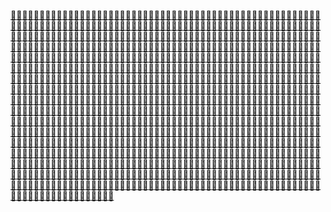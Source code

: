 [🚪](https://github.com/sidnt/zion/issues)[🚪](https://github.com/sidnt/zion/issues)[🚪](https://github.com/sidnt/zion/issues)[🚪](https://github.com/sidnt/zion/issues)[🚪](https://github.com/sidnt/zion/issues)[🚪](https://github.com/sidnt/zion/issues)[🚪](https://github.com/sidnt/zion/issues)[🚪](https://github.com/sidnt/zion/issues)[🚪](https://github.com/sidnt/zion/issues)[🚪](https://github.com/sidnt/zion/issues)[🚪](https://github.com/sidnt/zion/issues)[🚪](https://github.com/sidnt/zion/issues)[🚪](https://github.com/sidnt/zion/issues)[🚪](https://github.com/sidnt/zion/issues)[🚪](https://github.com/sidnt/zion/issues)[🚪](https://github.com/sidnt/zion/issues)[🚪](https://github.com/sidnt/zion/issues)[🚪](https://github.com/sidnt/zion/issues)[🚪](https://github.com/sidnt/zion/issues)[🚪](https://github.com/sidnt/zion/issues)[🚪](https://github.com/sidnt/zion/issues)[🚪](https://github.com/sidnt/zion/issues)[🚪](https://github.com/sidnt/zion/issues)[🚪](https://github.com/sidnt/zion/issues)[🚪](https://github.com/sidnt/zion/issues)[🚪](https://github.com/sidnt/zion/issues)[🚪](https://github.com/sidnt/zion/issues)[🚪](https://github.com/sidnt/zion/issues)[🚪](https://github.com/sidnt/zion/issues)[🚪](https://github.com/sidnt/zion/issues)[🚪](https://github.com/sidnt/zion/issues)[🚪](https://github.com/sidnt/zion/issues)[🚪](https://github.com/sidnt/zion/issues)[🚪](https://github.com/sidnt/zion/issues)[🚪](https://github.com/sidnt/zion/issues)[🚪](https://github.com/sidnt/zion/issues)[🚪](https://github.com/sidnt/zion/issues)[🚪](https://github.com/sidnt/zion/issues)[🚪](https://github.com/sidnt/zion/issues)[🚪](https://github.com/sidnt/zion/issues)[🚪](https://github.com/sidnt/zion/issues)[🚪](https://github.com/sidnt/zion/issues)[🚪](https://github.com/sidnt/zion/issues)[🚪](https://github.com/sidnt/zion/issues)[🚪](https://github.com/sidnt/zion/issues)[🚪](https://github.com/sidnt/zion/issues)[🚪](https://github.com/sidnt/zion/issues)[🚪](https://github.com/sidnt/zion/issues)[🚪](https://github.com/sidnt/zion/issues)[🚪](https://github.com/sidnt/zion/issues)[🚪](https://github.com/sidnt/zion/issues)[🚪](https://github.com/sidnt/zion/issues)[🚪](https://github.com/sidnt/zion/issues)[🚪](https://github.com/sidnt/zion/issues)[🚪](https://github.com/sidnt/zion/issues)[🚪](https://github.com/sidnt/zion/issues)[🚪](https://github.com/sidnt/zion/issues)[🚪](https://github.com/sidnt/zion/issues)[🚪](https://github.com/sidnt/zion/issues)[🚪](https://github.com/sidnt/zion/issues)[🚪](https://github.com/sidnt/zion/issues)[🚪](https://github.com/sidnt/zion/issues)[🚪](https://github.com/sidnt/zion/issues)[🚪](https://github.com/sidnt/zion/issues)[🚪](https://github.com/sidnt/zion/issues)[🚪](https://github.com/sidnt/zion/issues)[🚪](https://github.com/sidnt/zion/issues)[🚪](https://github.com/sidnt/zion/issues)[🚪](https://github.com/sidnt/zion/issues)[🚪](https://github.com/sidnt/zion/issues)[🚪](https://github.com/sidnt/zion/issues)[🚪](https://github.com/sidnt/zion/issues)[🚪](https://github.com/sidnt/zion/issues)[🚪](https://github.com/sidnt/zion/issues)[🚪](https://github.com/sidnt/zion/issues)[🚪](https://github.com/sidnt/zion/issues)[🚪](https://github.com/sidnt/zion/issues)[🚪](https://github.com/sidnt/zion/issues)[🚪](https://github.com/sidnt/zion/issues)[🚪](https://github.com/sidnt/zion/issues)[🚪](https://github.com/sidnt/zion/issues)[🚪](https://github.com/sidnt/zion/issues)[🚪](https://github.com/sidnt/zion/issues)[🚪](https://github.com/sidnt/zion/issues)[🚪](https://github.com/sidnt/zion/issues)[🚪](https://github.com/sidnt/zion/issues)[🚪](https://github.com/sidnt/zion/issues)[🚪](https://github.com/sidnt/zion/issues)[🚪](https://github.com/sidnt/zion/issues)[🚪](https://github.com/sidnt/zion/issues)[🚪](https://github.com/sidnt/zion/issues)[🚪](https://github.com/sidnt/zion/issues)[🚪](https://github.com/sidnt/zion/issues)[🚪](https://github.com/sidnt/zion/issues)[🚪](https://github.com/sidnt/zion/issues)[🚪](https://github.com/sidnt/zion/issues)[🚪](https://github.com/sidnt/zion/issues)[🚪](https://github.com/sidnt/zion/issues)[🚪](https://github.com/sidnt/zion/issues)[🚪](https://github.com/sidnt/zion/issues)[🚪](https://github.com/sidnt/zion/issues)[🚪](https://github.com/sidnt/zion/issues)[🚪](https://github.com/sidnt/zion/issues)[🚪](https://github.com/sidnt/zion/issues)[🚪](https://github.com/sidnt/zion/issues)[🚪](https://github.com/sidnt/zion/issues)[🚪](https://github.com/sidnt/zion/issues)[🚪](https://github.com/sidnt/zion/issues)[🚪](https://github.com/sidnt/zion/issues)[🚪](https://github.com/sidnt/zion/issues)[🚪](https://github.com/sidnt/zion/issues)[🚪](https://github.com/sidnt/zion/issues)[🚪](https://github.com/sidnt/zion/issues)[🚪](https://github.com/sidnt/zion/issues)[🚪](https://github.com/sidnt/zion/issues)[🚪](https://github.com/sidnt/zion/issues)[🚪](https://github.com/sidnt/zion/issues)[🚪](https://github.com/sidnt/zion/issues)[🚪](https://github.com/sidnt/zion/issues)[🚪](https://github.com/sidnt/zion/issues)[🚪](https://github.com/sidnt/zion/issues)[🚪](https://github.com/sidnt/zion/issues)[🚪](https://github.com/sidnt/zion/issues)[🚪](https://github.com/sidnt/zion/issues)[🚪](https://github.com/sidnt/zion/issues)[🚪](https://github.com/sidnt/zion/issues)[🚪](https://github.com/sidnt/zion/issues)[🚪](https://github.com/sidnt/zion/issues)[🚪](https://github.com/sidnt/zion/issues)[🚪](https://github.com/sidnt/zion/issues)[🚪](https://github.com/sidnt/zion/issues)[🚪](https://github.com/sidnt/zion/issues)[🚪](https://github.com/sidnt/zion/issues)[🚪](https://github.com/sidnt/zion/issues)[🚪](https://github.com/sidnt/zion/issues)[🚪](https://github.com/sidnt/zion/issues)[🚪](https://github.com/sidnt/zion/issues)[🚪](https://github.com/sidnt/zion/issues)[🚪](https://github.com/sidnt/zion/issues)[🚪](https://github.com/sidnt/zion/issues)[🚪](https://github.com/sidnt/zion/issues)[🚪](https://github.com/sidnt/zion/issues)[🚪](https://github.com/sidnt/zion/issues)[🚪](https://github.com/sidnt/zion/issues)[🚪](https://github.com/sidnt/zion/issues)[🚪](https://github.com/sidnt/zion/issues)[🚪](https://github.com/sidnt/zion/issues)[🚪](https://github.com/sidnt/zion/issues)[🚪](https://github.com/sidnt/zion/issues)[🚪](https://github.com/sidnt/zion/issues)[🚪](https://github.com/sidnt/zion/issues)[🚪](https://github.com/sidnt/zion/issues)[🚪](https://github.com/sidnt/zion/issues)[🚪](https://github.com/sidnt/zion/issues)[🚪](https://github.com/sidnt/zion/issues)[🚪](https://github.com/sidnt/zion/issues)[🚪](https://github.com/sidnt/zion/issues)[🚪](https://github.com/sidnt/zion/issues)[🚪](https://github.com/sidnt/zion/issues)[🚪](https://github.com/sidnt/zion/issues)[🚪](https://github.com/sidnt/zion/issues)[🚪](https://github.com/sidnt/zion/issues)[🚪](https://github.com/sidnt/zion/issues)[🚪](https://github.com/sidnt/zion/issues)[🚪](https://github.com/sidnt/zion/issues)[🚪](https://github.com/sidnt/zion/issues)[🚪](https://github.com/sidnt/zion/issues)[🚪](https://github.com/sidnt/zion/issues)[🚪](https://github.com/sidnt/zion/issues)[🚪](https://github.com/sidnt/zion/issues)[🚪](https://github.com/sidnt/zion/issues)[🚪](https://github.com/sidnt/zion/issues)[🚪](https://github.com/sidnt/zion/issues)[🚪](https://github.com/sidnt/zion/issues)[🚪](https://github.com/sidnt/zion/issues)[🚪](https://github.com/sidnt/zion/issues)[🚪](https://github.com/sidnt/zion/issues)[🚪](https://github.com/sidnt/zion/issues)[🚪](https://github.com/sidnt/zion/issues)[🚪](https://github.com/sidnt/zion/issues)[🚪](https://github.com/sidnt/zion/issues)[🚪](https://github.com/sidnt/zion/issues)[🚪](https://github.com/sidnt/zion/issues)[🚪](https://github.com/sidnt/zion/issues)[🚪](https://github.com/sidnt/zion/issues)[🚪](https://github.com/sidnt/zion/issues)[🚪](https://github.com/sidnt/zion/issues)[🚪](https://github.com/sidnt/zion/issues)[🚪](https://github.com/sidnt/zion/issues)[🚪](https://github.com/sidnt/zion/issues)[🚪](https://github.com/sidnt/zion/issues)[🚪](https://github.com/sidnt/zion/issues)[🚪](https://github.com/sidnt/zion/issues)[🚪](https://github.com/sidnt/zion/issues)[🚪](https://github.com/sidnt/zion/issues)[🚪](https://github.com/sidnt/zion/issues)[🚪](https://github.com/sidnt/zion/issues)[🚪](https://github.com/sidnt/zion/issues)[🚪](https://github.com/sidnt/zion/issues)[🚪](https://github.com/sidnt/zion/issues)[🚪](https://github.com/sidnt/zion/issues)[🚪](https://github.com/sidnt/zion/issues)[🚪](https://github.com/sidnt/zion/issues)[🚪](https://github.com/sidnt/zion/issues)[🚪](https://github.com/sidnt/zion/issues)[🚪](https://github.com/sidnt/zion/issues)[🚪](https://github.com/sidnt/zion/issues)[🚪](https://github.com/sidnt/zion/issues)[🚪](https://github.com/sidnt/zion/issues)[🚪](https://github.com/sidnt/zion/issues)[🚪](https://github.com/sidnt/zion/issues)[🚪](https://github.com/sidnt/zion/issues)[🚪](https://github.com/sidnt/zion/issues)[🚪](https://github.com/sidnt/zion/issues)[🚪](https://github.com/sidnt/zion/issues)[🚪](https://github.com/sidnt/zion/issues)[🚪](https://github.com/sidnt/zion/issues)[🚪](https://github.com/sidnt/zion/issues)[🚪](https://github.com/sidnt/zion/issues)[🚪](https://github.com/sidnt/zion/issues)[🚪](https://github.com/sidnt/zion/issues)[🚪](https://github.com/sidnt/zion/issues)[🚪](https://github.com/sidnt/zion/issues)[🚪](https://github.com/sidnt/zion/issues)[🚪](https://github.com/sidnt/zion/issues)[🚪](https://github.com/sidnt/zion/issues)[🚪](https://github.com/sidnt/zion/issues)[🚪](https://github.com/sidnt/zion/issues)[🚪](https://github.com/sidnt/zion/issues)[🚪](https://github.com/sidnt/zion/issues)[🚪](https://github.com/sidnt/zion/issues)[🚪](https://github.com/sidnt/zion/issues)[🚪](https://github.com/sidnt/zion/issues)[🚪](https://github.com/sidnt/zion/issues)[🚪](https://github.com/sidnt/zion/issues)[🚪](https://github.com/sidnt/zion/issues)[🚪](https://github.com/sidnt/zion/issues)[🚪](https://github.com/sidnt/zion/issues)[🚪](https://github.com/sidnt/zion/issues)[🚪](https://github.com/sidnt/zion/issues)[🚪](https://github.com/sidnt/zion/issues)[🚪](https://github.com/sidnt/zion/issues)[🚪](https://github.com/sidnt/zion/issues)[🚪](https://github.com/sidnt/zion/issues)[🚪](https://github.com/sidnt/zion/issues)[🚪](https://github.com/sidnt/zion/issues)[🚪](https://github.com/sidnt/zion/issues)[🚪](https://github.com/sidnt/zion/issues)[🚪](https://github.com/sidnt/zion/issues)[🚪](https://github.com/sidnt/zion/issues)[🚪](https://github.com/sidnt/zion/issues)[🚪](https://github.com/sidnt/zion/issues)[🚪](https://github.com/sidnt/zion/issues)[🚪](https://github.com/sidnt/zion/issues)[🚪](https://github.com/sidnt/zion/issues)[🚪](https://github.com/sidnt/zion/issues)[🚪](https://github.com/sidnt/zion/issues)[🚪](https://github.com/sidnt/zion/issues)[🚪](https://github.com/sidnt/zion/issues)[🚪](https://github.com/sidnt/zion/issues)[🚪](https://github.com/sidnt/zion/issues)[🚪](https://github.com/sidnt/zion/issues)[🚪](https://github.com/sidnt/zion/issues)[🚪](https://github.com/sidnt/zion/issues)[🚪](https://github.com/sidnt/zion/issues)[🚪](https://github.com/sidnt/zion/issues)[🚪](https://github.com/sidnt/zion/issues)[🚪](https://github.com/sidnt/zion/issues)[🚪](https://github.com/sidnt/zion/issues)[🚪](https://github.com/sidnt/zion/issues)[🚪](https://github.com/sidnt/zion/issues)[🚪](https://github.com/sidnt/zion/issues)[🚪](https://github.com/sidnt/zion/issues)[🚪](https://github.com/sidnt/zion/issues)[🚪](https://github.com/sidnt/zion/issues)[🚪](https://github.com/sidnt/zion/issues)[🚪](https://github.com/sidnt/zion/issues)[🚪](https://github.com/sidnt/zion/issues)[🚪](https://github.com/sidnt/zion/issues)[🚪](https://github.com/sidnt/zion/issues)[🚪](https://github.com/sidnt/zion/issues)[🚪](https://github.com/sidnt/zion/issues)[🚪](https://github.com/sidnt/zion/issues)[🚪](https://github.com/sidnt/zion/issues)[🚪](https://github.com/sidnt/zion/issues)[🚪](https://github.com/sidnt/zion/issues)[🚪](https://github.com/sidnt/zion/issues)[🚪](https://github.com/sidnt/zion/issues)[🚪](https://github.com/sidnt/zion/issues)[🚪](https://github.com/sidnt/zion/issues)[🚪](https://github.com/sidnt/zion/issues)[🚪](https://github.com/sidnt/zion/issues)[🚪](https://github.com/sidnt/zion/issues)[🚪](https://github.com/sidnt/zion/issues)[🚪](https://github.com/sidnt/zion/issues)[🚪](https://github.com/sidnt/zion/issues)[🚪](https://github.com/sidnt/zion/issues)[🚪](https://github.com/sidnt/zion/issues)[🚪](https://github.com/sidnt/zion/issues)[🚪](https://github.com/sidnt/zion/issues)[🚪](https://github.com/sidnt/zion/issues)[🚪](https://github.com/sidnt/zion/issues)[🚪](https://github.com/sidnt/zion/issues)[🚪](https://github.com/sidnt/zion/issues)[🚪](https://github.com/sidnt/zion/issues)[🚪](https://github.com/sidnt/zion/issues)[🚪](https://github.com/sidnt/zion/issues)[🚪](https://github.com/sidnt/zion/issues)[🚪](https://github.com/sidnt/zion/issues)[🚪](https://github.com/sidnt/zion/issues)[🚪](https://github.com/sidnt/zion/issues)[🚪](https://github.com/sidnt/zion/issues)[🚪](https://github.com/sidnt/zion/issues)[🚪](https://github.com/sidnt/zion/issues)[🚪](https://github.com/sidnt/zion/issues)[🚪](https://github.com/sidnt/zion/issues)[🚪](https://github.com/sidnt/zion/issues)[🚪](https://github.com/sidnt/zion/issues)[🚪](https://github.com/sidnt/zion/issues)[🚪](https://github.com/sidnt/zion/issues)[🚪](https://github.com/sidnt/zion/issues)[🚪](https://github.com/sidnt/zion/issues)[🚪](https://github.com/sidnt/zion/issues)[🚪](https://github.com/sidnt/zion/issues)[🚪](https://github.com/sidnt/zion/issues)[🚪](https://github.com/sidnt/zion/issues)[🚪](https://github.com/sidnt/zion/issues)[🚪](https://github.com/sidnt/zion/issues)[🚪](https://github.com/sidnt/zion/issues)[🚪](https://github.com/sidnt/zion/issues)[🚪](https://github.com/sidnt/zion/issues)[🚪](https://github.com/sidnt/zion/issues)[🚪](https://github.com/sidnt/zion/issues)[🚪](https://github.com/sidnt/zion/issues)[🚪](https://github.com/sidnt/zion/issues)[🚪](https://github.com/sidnt/zion/issues)[🚪](https://github.com/sidnt/zion/issues)[🚪](https://github.com/sidnt/zion/issues)[🚪](https://github.com/sidnt/zion/issues)[🚪](https://github.com/sidnt/zion/issues)[🚪](https://github.com/sidnt/zion/issues)[🚪](https://github.com/sidnt/zion/issues)[🚪](https://github.com/sidnt/zion/issues)[🚪](https://github.com/sidnt/zion/issues)[🚪](https://github.com/sidnt/zion/issues)[🚪](https://github.com/sidnt/zion/issues)[🚪](https://github.com/sidnt/zion/issues)[🚪](https://github.com/sidnt/zion/issues)[🚪](https://github.com/sidnt/zion/issues)[🚪](https://github.com/sidnt/zion/issues)[🚪](https://github.com/sidnt/zion/issues)[🚪](https://github.com/sidnt/zion/issues)[🚪](https://github.com/sidnt/zion/issues)[🚪](https://github.com/sidnt/zion/issues)[🚪](https://github.com/sidnt/zion/issues)[🚪](https://github.com/sidnt/zion/issues)[🚪](https://github.com/sidnt/zion/issues)[🚪](https://github.com/sidnt/zion/issues)[🚪](https://github.com/sidnt/zion/issues)[🚪](https://github.com/sidnt/zion/issues)[🚪](https://github.com/sidnt/zion/issues)[🚪](https://github.com/sidnt/zion/issues)[🚪](https://github.com/sidnt/zion/issues)[🚪](https://github.com/sidnt/zion/issues)[🚪](https://github.com/sidnt/zion/issues)[🚪](https://github.com/sidnt/zion/issues)[🚪](https://github.com/sidnt/zion/issues)[🚪](https://github.com/sidnt/zion/issues)[🚪](https://github.com/sidnt/zion/issues)[🚪](https://github.com/sidnt/zion/issues)[🚪](https://github.com/sidnt/zion/issues)[🚪](https://github.com/sidnt/zion/issues)[🚪](https://github.com/sidnt/zion/issues)[🚪](https://github.com/sidnt/zion/issues)[🚪](https://github.com/sidnt/zion/issues)[🚪](https://github.com/sidnt/zion/issues)[🚪](https://github.com/sidnt/zion/issues)[🚪](https://github.com/sidnt/zion/issues)[🚪](https://github.com/sidnt/zion/issues)[🚪](https://github.com/sidnt/zion/issues)[🚪](https://github.com/sidnt/zion/issues)[🚪](https://github.com/sidnt/zion/issues)[🚪](https://github.com/sidnt/zion/issues)[🚪](https://github.com/sidnt/zion/issues)[🚪](https://github.com/sidnt/zion/issues)[🚪](https://github.com/sidnt/zion/issues)[🚪](https://github.com/sidnt/zion/issues)[🚪](https://github.com/sidnt/zion/issues)[🚪](https://github.com/sidnt/zion/issues)[🚪](https://github.com/sidnt/zion/issues)[🚪](https://github.com/sidnt/zion/issues)[🚪](https://github.com/sidnt/zion/issues)[🚪](https://github.com/sidnt/zion/issues)[🚪](https://github.com/sidnt/zion/issues)[🚪](https://github.com/sidnt/zion/issues)[🚪](https://github.com/sidnt/zion/issues)[🚪](https://github.com/sidnt/zion/issues)[🚪](https://github.com/sidnt/zion/issues)[🚪](https://github.com/sidnt/zion/issues)[🚪](https://github.com/sidnt/zion/issues)[🚪](https://github.com/sidnt/zion/issues)[🚪](https://github.com/sidnt/zion/issues)[🚪](https://github.com/sidnt/zion/issues)[🚪](https://github.com/sidnt/zion/issues)[🚪](https://github.com/sidnt/zion/issues)[🚪](https://github.com/sidnt/zion/issues)[🚪](https://github.com/sidnt/zion/issues)[🚪](https://github.com/sidnt/zion/issues)[🚪](https://github.com/sidnt/zion/issues)[🚪](https://github.com/sidnt/zion/issues)[🚪](https://github.com/sidnt/zion/issues)[🚪](https://github.com/sidnt/zion/issues)[🚪](https://github.com/sidnt/zion/issues)[🚪](https://github.com/sidnt/zion/issues)[🚪](https://github.com/sidnt/zion/issues)[🚪](https://github.com/sidnt/zion/issues)[🚪](https://github.com/sidnt/zion/issues)[🚪](https://github.com/sidnt/zion/issues)[🚪](https://github.com/sidnt/zion/issues)[🚪](https://github.com/sidnt/zion/issues)[🚪](https://github.com/sidnt/zion/issues)[🚪](https://github.com/sidnt/zion/issues)[🚪](https://github.com/sidnt/zion/issues)[🚪](https://github.com/sidnt/zion/issues)[🚪](https://github.com/sidnt/zion/issues)[🚪](https://github.com/sidnt/zion/issues)[🚪](https://github.com/sidnt/zion/issues)[🚪](https://github.com/sidnt/zion/issues)[🚪](https://github.com/sidnt/zion/issues)[🚪](https://github.com/sidnt/zion/issues)[🚪](https://github.com/sidnt/zion/issues)[🚪](https://github.com/sidnt/zion/issues)[🚪](https://github.com/sidnt/zion/issues)[🚪](https://github.com/sidnt/zion/issues)[🚪](https://github.com/sidnt/zion/issues)[🚪](https://github.com/sidnt/zion/issues)[🚪](https://github.com/sidnt/zion/issues)[🚪](https://github.com/sidnt/zion/issues)[🚪](https://github.com/sidnt/zion/issues)[🚪](https://github.com/sidnt/zion/issues)[🚪](https://github.com/sidnt/zion/issues)[🚪](https://github.com/sidnt/zion/issues)[🚪](https://github.com/sidnt/zion/issues)[🚪](https://github.com/sidnt/zion/issues)[🚪](https://github.com/sidnt/zion/issues)[🚪](https://github.com/sidnt/zion/issues)[🚪](https://github.com/sidnt/zion/issues)[🚪](https://github.com/sidnt/zion/issues)[🚪](https://github.com/sidnt/zion/issues)[🚪](https://github.com/sidnt/zion/issues)[🚪](https://github.com/sidnt/zion/issues)[🚪](https://github.com/sidnt/zion/issues)[🚪](https://github.com/sidnt/zion/issues)[🚪](https://github.com/sidnt/zion/issues)[🚪](https://github.com/sidnt/zion/issues)[🚪](https://github.com/sidnt/zion/issues)[🚪](https://github.com/sidnt/zion/issues)[🚪](https://github.com/sidnt/zion/issues)[🚪](https://github.com/sidnt/zion/issues)[🚪](https://github.com/sidnt/zion/issues)[🚪](https://github.com/sidnt/zion/issues)[🚪](https://github.com/sidnt/zion/issues)[🚪](https://github.com/sidnt/zion/issues)[🚪](https://github.com/sidnt/zion/issues)[🚪](https://github.com/sidnt/zion/issues)[🚪](https://github.com/sidnt/zion/issues)[🚪](https://github.com/sidnt/zion/issues)[🚪](https://github.com/sidnt/zion/issues)[🚪](https://github.com/sidnt/zion/issues)[🚪](https://github.com/sidnt/zion/issues)[🚪](https://github.com/sidnt/zion/issues)[🚪](https://github.com/sidnt/zion/issues)[🚪](https://github.com/sidnt/zion/issues)[🚪](https://github.com/sidnt/zion/issues)[🚪](https://github.com/sidnt/zion/issues)[🚪](https://github.com/sidnt/zion/issues)[🚪](https://github.com/sidnt/zion/issues)[🚪](https://github.com/sidnt/zion/issues)[🚪](https://github.com/sidnt/zion/issues)[🚪](https://github.com/sidnt/zion/issues)[🚪](https://github.com/sidnt/zion/issues)[🚪](https://github.com/sidnt/zion/issues)[🚪](https://github.com/sidnt/zion/issues)[🚪](https://github.com/sidnt/zion/issues)[🚪](https://github.com/sidnt/zion/issues)[🚪](https://github.com/sidnt/zion/issues)[🚪](https://github.com/sidnt/zion/issues)[🚪](https://github.com/sidnt/zion/issues)[🚪](https://github.com/sidnt/zion/issues)[🚪](https://github.com/sidnt/zion/issues)[🚪](https://github.com/sidnt/zion/issues)[🚪](https://github.com/sidnt/zion/issues)[🚪](https://github.com/sidnt/zion/issues)[🚪](https://github.com/sidnt/zion/issues)[🚪](https://github.com/sidnt/zion/issues)[🚪](https://github.com/sidnt/zion/issues)[🚪](https://github.com/sidnt/zion/issues)[🚪](https://github.com/sidnt/zion/issues)[🚪](https://github.com/sidnt/zion/issues)[🚪](https://github.com/sidnt/zion/issues)[🚪](https://github.com/sidnt/zion/issues)[🚪](https://github.com/sidnt/zion/issues)[🚪](https://github.com/sidnt/zion/issues)[🚪](https://github.com/sidnt/zion/issues)[🚪](https://github.com/sidnt/zion/issues)[🚪](https://github.com/sidnt/zion/issues)[🚪](https://github.com/sidnt/zion/issues)[🚪](https://github.com/sidnt/zion/issues)[🚪](https://github.com/sidnt/zion/issues)[🚪](https://github.com/sidnt/zion/issues)[🚪](https://github.com/sidnt/zion/issues)[🚪](https://github.com/sidnt/zion/issues)[🚪](https://github.com/sidnt/zion/issues)[🚪](https://github.com/sidnt/zion/issues)[🚪](https://github.com/sidnt/zion/issues)[🚪](https://github.com/sidnt/zion/issues)[🚪](https://github.com/sidnt/zion/issues)[🚪](https://github.com/sidnt/zion/issues)[🚪](https://github.com/sidnt/zion/issues)[🚪](https://github.com/sidnt/zion/issues)[🚪](https://github.com/sidnt/zion/issues)[🚪](https://github.com/sidnt/zion/issues)[🚪](https://github.com/sidnt/zion/issues)[🚪](https://github.com/sidnt/zion/issues)[🚪](https://github.com/sidnt/zion/issues)[🚪](https://github.com/sidnt/zion/issues)[🚪](https://github.com/sidnt/zion/issues)[🚪](https://github.com/sidnt/zion/issues)[🚪](https://github.com/sidnt/zion/issues)[🚪](https://github.com/sidnt/zion/issues)[🚪](https://github.com/sidnt/zion/issues)[🚪](https://github.com/sidnt/zion/issues)[🚪](https://github.com/sidnt/zion/issues)[🚪](https://github.com/sidnt/zion/issues)[🚪](https://github.com/sidnt/zion/issues)[🚪](https://github.com/sidnt/zion/issues)[🚪](https://github.com/sidnt/zion/issues)[🚪](https://github.com/sidnt/zion/issues)[🚪](https://github.com/sidnt/zion/issues)[🚪](https://github.com/sidnt/zion/issues)[🚪](https://github.com/sidnt/zion/issues)[🚪](https://github.com/sidnt/zion/issues)[🚪](https://github.com/sidnt/zion/issues)[🚪](https://github.com/sidnt/zion/issues)[🚪](https://github.com/sidnt/zion/issues)[🚪](https://github.com/sidnt/zion/issues)[🚪](https://github.com/sidnt/zion/issues)[🚪](https://github.com/sidnt/zion/issues)[🚪](https://github.com/sidnt/zion/issues)[🚪](https://github.com/sidnt/zion/issues)[🚪](https://github.com/sidnt/zion/issues)[🚪](https://github.com/sidnt/zion/issues)[🚪](https://github.com/sidnt/zion/issues)[🚪](https://github.com/sidnt/zion/issues)[🚪](https://github.com/sidnt/zion/issues)[🚪](https://github.com/sidnt/zion/issues)[🚪](https://github.com/sidnt/zion/issues)[🚪](https://github.com/sidnt/zion/issues)[🚪](https://github.com/sidnt/zion/issues)[🚪](https://github.com/sidnt/zion/issues)[🚪](https://github.com/sidnt/zion/issues)[🚪](https://github.com/sidnt/zion/issues)[🚪](https://github.com/sidnt/zion/issues)[🚪](https://github.com/sidnt/zion/issues)[🚪](https://github.com/sidnt/zion/issues)[🚪](https://github.com/sidnt/zion/issues)[🚪](https://github.com/sidnt/zion/issues)[🚪](https://github.com/sidnt/zion/issues)[🚪](https://github.com/sidnt/zion/issues)[🚪](https://github.com/sidnt/zion/issues)[🚪](https://github.com/sidnt/zion/issues)[🚪](https://github.com/sidnt/zion/issues)[🚪](https://github.com/sidnt/zion/issues)[🚪](https://github.com/sidnt/zion/issues)[🚪](https://github.com/sidnt/zion/issues)[🚪](https://github.com/sidnt/zion/issues)[🚪](https://github.com/sidnt/zion/issues)[🚪](https://github.com/sidnt/zion/issues)[🚪](https://github.com/sidnt/zion/issues)[🚪](https://github.com/sidnt/zion/issues)[🚪](https://github.com/sidnt/zion/issues)[🚪](https://github.com/sidnt/zion/issues)[🚪](https://github.com/sidnt/zion/issues)[🚪](https://github.com/sidnt/zion/issues)[🚪](https://github.com/sidnt/zion/issues)[🚪](https://github.com/sidnt/zion/issues)[🚪](https://github.com/sidnt/zion/issues)[🚪](https://github.com/sidnt/zion/issues)[🚪](https://github.com/sidnt/zion/issues)[🚪](https://github.com/sidnt/zion/issues)[🚪](https://github.com/sidnt/zion/issues)[🚪](https://github.com/sidnt/zion/issues)[🚪](https://github.com/sidnt/zion/issues)[🚪](https://github.com/sidnt/zion/issues)[🚪](https://github.com/sidnt/zion/issues)[🚪](https://github.com/sidnt/zion/issues)[🚪](https://github.com/sidnt/zion/issues)[🚪](https://github.com/sidnt/zion/issues)[🚪](https://github.com/sidnt/zion/issues)[🚪](https://github.com/sidnt/zion/issues)[🚪](https://github.com/sidnt/zion/issues)[🚪](https://github.com/sidnt/zion/issues)[🚪](https://github.com/sidnt/zion/issues)[🚪](https://github.com/sidnt/zion/issues)[🚪](https://github.com/sidnt/zion/issues)[🚪](https://github.com/sidnt/zion/issues)[🚪](https://github.com/sidnt/zion/issues)[🚪](https://github.com/sidnt/zion/issues)[🚪](https://github.com/sidnt/zion/issues)[🚪](https://github.com/sidnt/zion/issues)[🚪](https://github.com/sidnt/zion/issues)[🚪](https://github.com/sidnt/zion/issues)[🚪](https://github.com/sidnt/zion/issues)[🚪](https://github.com/sidnt/zion/issues)[🚪](https://github.com/sidnt/zion/issues)[🚪](https://github.com/sidnt/zion/issues)[🚪](https://github.com/sidnt/zion/issues)[🚪](https://github.com/sidnt/zion/issues)[🚪](https://github.com/sidnt/zion/issues)[🚪](https://github.com/sidnt/zion/issues)[🚪](https://github.com/sidnt/zion/issues)[🚪](https://github.com/sidnt/zion/issues)[🚪](https://github.com/sidnt/zion/issues)[🚪](https://github.com/sidnt/zion/issues)[🚪](https://github.com/sidnt/zion/issues)[🚪](https://github.com/sidnt/zion/issues)[🚪](https://github.com/sidnt/zion/issues)[🚪](https://github.com/sidnt/zion/issues)[🚪](https://github.com/sidnt/zion/issues)[🚪](https://github.com/sidnt/zion/issues)[🚪](https://github.com/sidnt/zion/issues)[🚪](https://github.com/sidnt/zion/issues)[🚪](https://github.com/sidnt/zion/issues)[🚪](https://github.com/sidnt/zion/issues)[🚪](https://github.com/sidnt/zion/issues)[🚪](https://github.com/sidnt/zion/issues)[🚪](https://github.com/sidnt/zion/issues)[🚪](https://github.com/sidnt/zion/issues)[🚪](https://github.com/sidnt/zion/issues)[🚪](https://github.com/sidnt/zion/issues)[🚪](https://github.com/sidnt/zion/issues)[🚪](https://github.com/sidnt/zion/issues)[🚪](https://github.com/sidnt/zion/issues)[🚪](https://github.com/sidnt/zion/issues)[🚪](https://github.com/sidnt/zion/issues)[🚪](https://github.com/sidnt/zion/issues)[🚪](https://github.com/sidnt/zion/issues)[🚪](https://github.com/sidnt/zion/issues)[🚪](https://github.com/sidnt/zion/issues)[🚪](https://github.com/sidnt/zion/issues)[🚪](https://github.com/sidnt/zion/issues)[🚪](https://github.com/sidnt/zion/issues)[🚪](https://github.com/sidnt/zion/issues)[🚪](https://github.com/sidnt/zion/issues)[🚪](https://github.com/sidnt/zion/issues)[🚪](https://github.com/sidnt/zion/issues)[🚪](https://github.com/sidnt/zion/issues)[🚪](https://github.com/sidnt/zion/issues)[🚪](https://github.com/sidnt/zion/issues)[🚪](https://github.com/sidnt/zion/issues)[🚪](https://github.com/sidnt/zion/issues)[🚪](https://github.com/sidnt/zion/issues)[🚪](https://github.com/sidnt/zion/issues)[🚪](https://github.com/sidnt/zion/issues)[🚪](https://github.com/sidnt/zion/issues)[🚪](https://github.com/sidnt/zion/issues)[🚪](https://github.com/sidnt/zion/issues)[🚪](https://github.com/sidnt/zion/issues)[🚪](https://github.com/sidnt/zion/issues)[🚪](https://github.com/sidnt/zion/issues)[🚪](https://github.com/sidnt/zion/issues)[🚪](https://github.com/sidnt/zion/issues)[🚪](https://github.com/sidnt/zion/issues)[🚪](https://github.com/sidnt/zion/issues)[🚪](https://github.com/sidnt/zion/issues)[🚪](https://github.com/sidnt/zion/issues)[🚪](https://github.com/sidnt/zion/issues)[🚪](https://github.com/sidnt/zion/issues)[🚪](https://github.com/sidnt/zion/issues)[🚪](https://github.com/sidnt/zion/issues)[🚪](https://github.com/sidnt/zion/issues)[🚪](https://github.com/sidnt/zion/issues)[🚪](https://github.com/sidnt/zion/issues)[🚪](https://github.com/sidnt/zion/issues)[🚪](https://github.com/sidnt/zion/issues)[🚪](https://github.com/sidnt/zion/issues)[🚪](https://github.com/sidnt/zion/issues)[🚪](https://github.com/sidnt/zion/issues)[🚪](https://github.com/sidnt/zion/issues)[🚪](https://github.com/sidnt/zion/issues)[🚪](https://github.com/sidnt/zion/issues)[🚪](https://github.com/sidnt/zion/issues)[🚪](https://github.com/sidnt/zion/issues)[🚪](https://github.com/sidnt/zion/issues)[🚪](https://github.com/sidnt/zion/issues)[🚪](https://github.com/sidnt/zion/issues)[🚪](https://github.com/sidnt/zion/issues)[🚪](https://github.com/sidnt/zion/issues)[🚪](https://github.com/sidnt/zion/issues)[🚪](https://github.com/sidnt/zion/issues)[🚪](https://github.com/sidnt/zion/issues)[🚪](https://github.com/sidnt/zion/issues)[🚪](https://github.com/sidnt/zion/issues)[🚪](https://github.com/sidnt/zion/issues)[🚪](https://github.com/sidnt/zion/issues)[🚪](https://github.com/sidnt/zion/issues)[🚪](https://github.com/sidnt/zion/issues)[🚪](https://github.com/sidnt/zion/issues)[🚪](https://github.com/sidnt/zion/issues)[🚪](https://github.com/sidnt/zion/issues)[🚪](https://github.com/sidnt/zion/issues)[🚪](https://github.com/sidnt/zion/issues)[🚪](https://github.com/sidnt/zion/issues)[🚪](https://github.com/sidnt/zion/issues)[🚪](https://github.com/sidnt/zion/issues)[🚪](https://github.com/sidnt/zion/issues)[🚪](https://github.com/sidnt/zion/issues)[🚪](https://github.com/sidnt/zion/issues)[🚪](https://github.com/sidnt/zion/issues)[🚪](https://github.com/sidnt/zion/issues)[🚪](https://github.com/sidnt/zion/issues)[🚪](https://github.com/sidnt/zion/issues)[🚪](https://github.com/sidnt/zion/issues)[🚪](https://github.com/sidnt/zion/issues)[🚪](https://github.com/sidnt/zion/issues)[🚪](https://github.com/sidnt/zion/issues)[🚪](https://github.com/sidnt/zion/issues)[🚪](https://github.com/sidnt/zion/issues)[🚪](https://github.com/sidnt/zion/issues)[🚪](https://github.com/sidnt/zion/issues)[🚪](https://github.com/sidnt/zion/issues)[🚪](https://github.com/sidnt/zion/issues)[🚪](https://github.com/sidnt/zion/issues)[🚪](https://github.com/sidnt/zion/issues)[🚪](https://github.com/sidnt/zion/issues)[🚪](https://github.com/sidnt/zion/issues)[🚪](https://github.com/sidnt/zion/issues)[🚪](https://github.com/sidnt/zion/issues)[🚪](https://github.com/sidnt/zion/issues)[🚪](https://github.com/sidnt/zion/issues)[🚪](https://github.com/sidnt/zion/issues)[🚪](https://github.com/sidnt/zion/issues)[🚪](https://github.com/sidnt/zion/issues)[🚪](https://github.com/sidnt/zion/issues)[🚪](https://github.com/sidnt/zion/issues)[🚪](https://github.com/sidnt/zion/issues)[🚪](https://github.com/sidnt/zion/issues)[🚪](https://github.com/sidnt/zion/issues)[🚪](https://github.com/sidnt/zion/issues)[🚪](https://github.com/sidnt/zion/issues)[🚪](https://github.com/sidnt/zion/issues)[🚪](https://github.com/sidnt/zion/issues)[🚪](https://github.com/sidnt/zion/issues)[🚪](https://github.com/sidnt/zion/issues)[🚪](https://github.com/sidnt/zion/issues)[🚪](https://github.com/sidnt/zion/issues)[🚪](https://github.com/sidnt/zion/issues)[🚪](https://github.com/sidnt/zion/issues)[🚪](https://github.com/sidnt/zion/issues)[🚪](https://github.com/sidnt/zion/issues)[🚪](https://github.com/sidnt/zion/issues)[🚪](https://github.com/sidnt/zion/issues)[🚪](https://github.com/sidnt/zion/issues)[🚪](https://github.com/sidnt/zion/issues)[🚪](https://github.com/sidnt/zion/issues)[🚪](https://github.com/sidnt/zion/issues)[🚪](https://github.com/sidnt/zion/issues)[🚪](https://github.com/sidnt/zion/issues)[🚪](https://github.com/sidnt/zion/issues)[🚪](https://github.com/sidnt/zion/issues)[🚪](https://github.com/sidnt/zion/issues)[🚪](https://github.com/sidnt/zion/issues)[🚪](https://github.com/sidnt/zion/issues)[🚪](https://github.com/sidnt/zion/issues)[🚪](https://github.com/sidnt/zion/issues)[🚪](https://github.com/sidnt/zion/issues)[🚪](https://github.com/sidnt/zion/issues)[🚪](https://github.com/sidnt/zion/issues)[🚪](https://github.com/sidnt/zion/issues)[🚪](https://github.com/sidnt/zion/issues)[🚪](https://github.com/sidnt/zion/issues)[🚪](https://github.com/sidnt/zion/issues)[🚪](https://github.com/sidnt/zion/issues)[🚪](https://github.com/sidnt/zion/issues)[🚪](https://github.com/sidnt/zion/issues)[🚪](https://github.com/sidnt/zion/issues)[🚪](https://github.com/sidnt/zion/issues)[🚪](https://github.com/sidnt/zion/issues)[🚪](https://github.com/sidnt/zion/issues)[🚪](https://github.com/sidnt/zion/issues)[🚪](https://github.com/sidnt/zion/issues)[🚪](https://github.com/sidnt/zion/issues)[🚪](https://github.com/sidnt/zion/issues)[🚪](https://github.com/sidnt/zion/issues)[🚪](https://github.com/sidnt/zion/issues)[🚪](https://github.com/sidnt/zion/issues)[🚪](https://github.com/sidnt/zion/issues)[🚪](https://github.com/sidnt/zion/issues)[🚪](https://github.com/sidnt/zion/issues)[🚪](https://github.com/sidnt/zion/issues)[🚪](https://github.com/sidnt/zion/issues)[🚪](https://github.com/sidnt/zion/issues)[🚪](https://github.com/sidnt/zion/issues)[🚪](https://github.com/sidnt/zion/issues)[🚪](https://github.com/sidnt/zion/issues)[🚪](https://github.com/sidnt/zion/issues)[🚪](https://github.com/sidnt/zion/issues)[🚪](https://github.com/sidnt/zion/issues)[🚪](https://github.com/sidnt/zion/issues)[🚪](https://github.com/sidnt/zion/issues)[🚪](https://github.com/sidnt/zion/issues)[🚪](https://github.com/sidnt/zion/issues)[🚪](https://github.com/sidnt/zion/issues)[🚪](https://github.com/sidnt/zion/issues)[🚪](https://github.com/sidnt/zion/issues)[🚪](https://github.com/sidnt/zion/issues)[🚪](https://github.com/sidnt/zion/issues)[🚪](https://github.com/sidnt/zion/issues)[🚪](https://github.com/sidnt/zion/issues)[🚪](https://github.com/sidnt/zion/issues)[🚪](https://github.com/sidnt/zion/issues)[🚪](https://github.com/sidnt/zion/issues)[🚪](https://github.com/sidnt/zion/issues)[🚪](https://github.com/sidnt/zion/issues)[🚪](https://github.com/sidnt/zion/issues)[🚪](https://github.com/sidnt/zion/issues)[🚪](https://github.com/sidnt/zion/issues)[🚪](https://github.com/sidnt/zion/issues)[🚪](https://github.com/sidnt/zion/issues)[🚪](https://github.com/sidnt/zion/issues)[🚪](https://github.com/sidnt/zion/issues)[🚪](https://github.com/sidnt/zion/issues)[🚪](https://github.com/sidnt/zion/issues)[🚪](https://github.com/sidnt/zion/issues)[🚪](https://github.com/sidnt/zion/issues)[🚪](https://github.com/sidnt/zion/issues)[🚪](https://github.com/sidnt/zion/issues)[🚪](https://github.com/sidnt/zion/issues)[🚪](https://github.com/sidnt/zion/issues)[🚪](https://github.com/sidnt/zion/issues)[🚪](https://github.com/sidnt/zion/issues)[🚪](https://github.com/sidnt/zion/issues)[🚪](https://github.com/sidnt/zion/issues)[🚪](https://github.com/sidnt/zion/issues)[🚪](https://github.com/sidnt/zion/issues)[🚪](https://github.com/sidnt/zion/issues)[🚪](https://github.com/sidnt/zion/issues)[🚪](https://github.com/sidnt/zion/issues)[🚪](https://github.com/sidnt/zion/issues)[🚪](https://github.com/sidnt/zion/issues)[🚪](https://github.com/sidnt/zion/issues)[🚪](https://github.com/sidnt/zion/issues)[🚪](https://github.com/sidnt/zion/issues)[🚪](https://github.com/sidnt/zion/issues)[🚪](https://github.com/sidnt/zion/issues)[🚪](https://github.com/sidnt/zion/issues)[🚪](https://github.com/sidnt/zion/issues)[🚪](https://github.com/sidnt/zion/issues)[🚪](https://github.com/sidnt/zion/issues)[🚪](https://github.com/sidnt/zion/issues)[🚪](https://github.com/sidnt/zion/issues)[🚪](https://github.com/sidnt/zion/issues)[🚪](https://github.com/sidnt/zion/issues)[🚪](https://github.com/sidnt/zion/issues)[🚪](https://github.com/sidnt/zion/issues)[🚪](https://github.com/sidnt/zion/issues)[🚪](https://github.com/sidnt/zion/issues)[🚪](https://github.com/sidnt/zion/issues)[🚪](https://github.com/sidnt/zion/issues)[🚪](https://github.com/sidnt/zion/issues)[🚪](https://github.com/sidnt/zion/issues)[🚪](https://github.com/sidnt/zion/issues)[🚪](https://github.com/sidnt/zion/issues)[🚪](https://github.com/sidnt/zion/issues)[🚪](https://github.com/sidnt/zion/issues)[🚪](https://github.com/sidnt/zion/issues)[🚪](https://github.com/sidnt/zion/issues)[🚪](https://github.com/sidnt/zion/issues)[🚪](https://github.com/sidnt/zion/issues)[🚪](https://github.com/sidnt/zion/issues)[🚪](https://github.com/sidnt/zion/issues)[🚪](https://github.com/sidnt/zion/issues)[🚪](https://github.com/sidnt/zion/issues)[🚪](https://github.com/sidnt/zion/issues)[🚪](https://github.com/sidnt/zion/issues)[🚪](https://github.com/sidnt/zion/issues)[🚪](https://github.com/sidnt/zion/issues)[🚪](https://github.com/sidnt/zion/issues)[🚪](https://github.com/sidnt/zion/issues)[🚪](https://github.com/sidnt/zion/issues)[🚪](https://github.com/sidnt/zion/issues)[🚪](https://github.com/sidnt/zion/issues)[🚪](https://github.com/sidnt/zion/issues)[🚪](https://github.com/sidnt/zion/issues)[🚪](https://github.com/sidnt/zion/issues)[🚪](https://github.com/sidnt/zion/issues)[🚪](https://github.com/sidnt/zion/issues)[🚪](https://github.com/sidnt/zion/issues)[🚪](https://github.com/sidnt/zion/issues)[🚪](https://github.com/sidnt/zion/issues)[🚪](https://github.com/sidnt/zion/issues)[🚪](https://github.com/sidnt/zion/issues)[🚪](https://github.com/sidnt/zion/issues)[🚪](https://github.com/sidnt/zion/issues)[🚪](https://github.com/sidnt/zion/issues)[🚪](https://github.com/sidnt/zion/issues)[🚪](https://github.com/sidnt/zion/issues)[🚪](https://github.com/sidnt/zion/issues)[🚪](https://github.com/sidnt/zion/issues)[🚪](https://github.com/sidnt/zion/issues)[🚪](https://github.com/sidnt/zion/issues)[🚪](https://github.com/sidnt/zion/issues)[🚪](https://github.com/sidnt/zion/issues)[🚪](https://github.com/sidnt/zion/issues)[🚪](https://github.com/sidnt/zion/issues)[🚪](https://github.com/sidnt/zion/issues)[🚪](https://github.com/sidnt/zion/issues)[🚪](https://github.com/sidnt/zion/issues)[🚪](https://github.com/sidnt/zion/issues)[🚪](https://github.com/sidnt/zion/issues)[🚪](https://github.com/sidnt/zion/issues)[🚪](https://github.com/sidnt/zion/issues)[🚪](https://github.com/sidnt/zion/issues)[🚪](https://github.com/sidnt/zion/issues)[🚪](https://github.com/sidnt/zion/issues)[🚪](https://github.com/sidnt/zion/issues)[🚪](https://github.com/sidnt/zion/issues)[🚪](https://github.com/sidnt/zion/issues)[🚪](https://github.com/sidnt/zion/issues)[🚪](https://github.com/sidnt/zion/issues)[🚪](https://github.com/sidnt/zion/issues)[🚪](https://github.com/sidnt/zion/issues)[🚪](https://github.com/sidnt/zion/issues)[🚪](https://github.com/sidnt/zion/issues)[🚪](https://github.com/sidnt/zion/issues)[🚪](https://github.com/sidnt/zion/issues)
